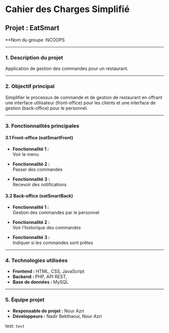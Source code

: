 # **Cahier des Charges Simplifié**

## **Projet : EatSmart**
**Nom du groupe :NCOOPS

---

### **1. Description du projet**

Application de gestion des commandes pour un restaurant.

---

### **2. Objectif principal**

Simplifier le processus de commande et de gestion de restaurant en offrant une interface utilisateur (front-office) pour les clients et une interface de gestion (back-office) pour le personnel.

---

### **3. Fonctionnalités principales**



#### **3.1 Front-office (eatSmartFront)**

- **Fonctionnalité 1 :**  
  Voir le menu
  
- **Fonctionnalité 2 :**  
  Passer des commandes
  
- **Fonctionnalité 3 :**  
  Recevoir des notifications

#### **3.2 Back-office (eatSmartBack)**

- **Fonctionnalité 1 :**  
  Gestion des commandes par le personnel
  
- **Fonctionnalité 2 :**  
  Voir l'historique des commandes
  
- **Fonctionnalité 3 :**  
  Indiquer si les commandes sont prêtes

---

### **4. Technologies utilisées**



- **Frontend :** HTML, CSS, JavaScript
- **Backend :** PHP, API REST, 
- **Base de données :** MySQL

---

### **5. Équipe projet**

- **Responsable de projet :** Nour Azri
- **Développeurs :** Nadir Bekthaoui, Nour Azri

test: `test`